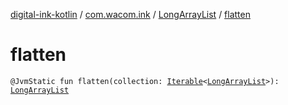 [digital-ink-kotlin](../../index.md) / [com.wacom.ink](../index.md) / [LongArrayList](index.md) / [flatten](./flatten.md)

# flatten

`@JvmStatic fun flatten(collection: `[`Iterable`](https://kotlinlang.org/api/latest/jvm/stdlib/kotlin.collections/-iterable/index.html)`<`[`LongArrayList`](index.md)`>): `[`LongArrayList`](index.md)